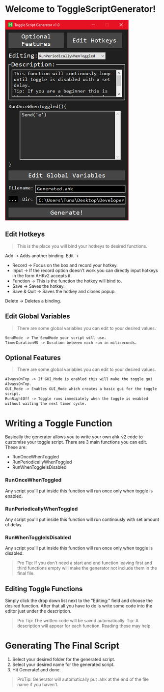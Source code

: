 # Welcome to ToggleScriptGenerator!
![Screenshot](assets/screenshots/ToggleScriptGenerator.png)
## Edit Hotkeys
>  This is the place you will bind your hotkeys to desired functions.

Add -> Adds another binding.
Edit ->
- Record -> Focus on the box and record your hotkey.
- Input -> If the record option doesn't work you can directly input hotkeys in the form AHKv2 accepts it.
- Function -> This is the function the hotkey will bind to.
- Save -> Saves the hotkey.
- Save & Quit -> Saves the hotkey and closes popup.

Delete -> Deletes a binding.

## Edit Global Variables
> There are some global variables you can edit to your desired values.
```
SendMode -> The SendMode your script will use.
TimerDurationMS -> Duration between each run in miliseconds.
```

## Optional Features
> There are some global variables you can edit to your desired values.
```
AlwaysOnTop -> If GUI_Mode is enabled this will make the toggle gui AlwaysOnTop.
GUI_Mode -> Enables GUI_Mode which creates a basic gui for the toggle script.
RunRightOff -> Toggle runs immediately when the toggle is enabled without waiting the next timer cycle.
```

# Writing a Toggle Function
Basically the generator allows you to write your own ahk-v2 code to customise your toggle script.
There are 3 main functions you can edit. These are:
- RunOnceWhenToggled
- RunPeriodicallyWhenToggled
- RunWhenToggleIsDisabled
### RunOnceWhenToggled
Any script you'll put inside this function will run once only when toggle is enabled.
### RunPeriodicallyWhenToggled
Any script you'll put inside this function will run continously with set amount of delay.
### RunWhenToggleIsDisabled
Any script you'll put inside this function will run once only when toggle is disabled.

> Pro Tip: If you don't need a start and end function leaving first and third functions empty will make the generator not include them in the final file.

## Editing Toggle Functions
Simply click the drop down list next to the "Editing:" field and choose the desired function.
After that all you have to do is write some code into the editor just under the description.
> Pro Tip: The written code will be saved automatically.
> Tip: A description will appear for each function. Reading these may help.

# Generating The Final Script
1. Select your desired folder for the generated script.
2. Select your desired name for the generated script.
3. Hit Generate! and done.
> ProTip: Generator will automatically put .ahk at the end of the file name if you haven't.
